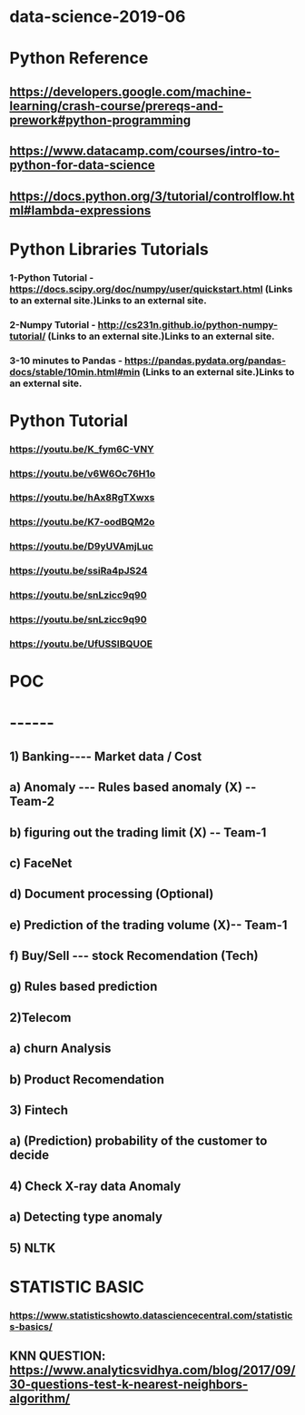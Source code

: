 # data-science-2019-06
# Python Reference
## https://developers.google.com/machine-learning/crash-course/prereqs-and-prework#python-programming
## https://www.datacamp.com/courses/intro-to-python-for-data-science
## https://docs.python.org/3/tutorial/controlflow.html#lambda-expressions

# Python Libraries Tutorials
### 1-Python Tutorial - https://docs.scipy.org/doc/numpy/user/quickstart.html (Links to an external site.)Links to an external site.
### 2-Numpy Tutorial - http://cs231n.github.io/python-numpy-tutorial/ (Links to an external site.)Links to an external site.
### 3-10 minutes to Pandas - https://pandas.pydata.org/pandas-docs/stable/10min.html#min (Links to an external site.)Links to an external site.

# Python Tutorial
### https://youtu.be/K_fym6C-VNY
### https://youtu.be/v6W6Oc76H1o
### https://youtu.be/hAx8RgTXwxs
### https://youtu.be/K7-oodBQM2o
### https://youtu.be/D9yUVAmjLuc
### https://youtu.be/ssiRa4pJS24
### https://youtu.be/snLzicc9q90
### https://youtu.be/snLzicc9q90
### https://youtu.be/UfUSSIBQUOE



# POC 
# ------


##  1) Banking---- Market data / Cost 
  
 ## a) Anomaly ---  Rules based anomaly (X) -- Team-2 
  
 ## b) figuring out the trading limit (X) -- Team-1
  
 ## c) FaceNet 
  
 ## d) Document processing   (Optional)
  
 ## e) Prediction of the trading volume  (X)-- Team-1  
  
 ## f)  Buy/Sell --- stock Recomendation  (Tech)

## g) Rules based prediction

## 2)Telecom

## a) churn Analysis

## b) Product Recomendation

## 3) Fintech

## a)	(Prediction) probability of the customer to decide


## 4) Check X-ray data Anomaly

## a) Detecting type anomaly
	 
	 
  ## 5) NLTK
# STATISTIC BASIC
### https://www.statisticshowto.datasciencecentral.com/statistics-basics/


## KNN QUESTION: https://www.analyticsvidhya.com/blog/2017/09/30-questions-test-k-nearest-neighbors-algorithm/
